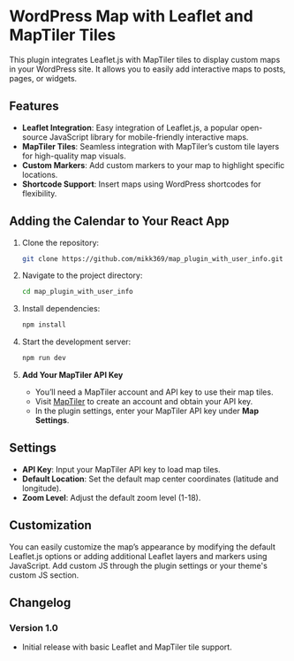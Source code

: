 # WordPress Map with Leaflet and MapTiler Tiles

This plugin integrates Leaflet.js with MapTiler tiles to display custom maps in your WordPress site. It allows you to easily add interactive maps to posts, pages, or widgets.

## Features

- **Leaflet Integration**: Easy integration of Leaflet.js, a popular open-source JavaScript library for mobile-friendly interactive maps.
- **MapTiler Tiles**: Seamless integration with MapTiler’s custom tile layers for high-quality map visuals.
- **Custom Markers**: Add custom markers to your map to highlight specific locations.
- **Shortcode Support**: Insert maps using WordPress shortcodes for flexibility.

## Adding the Calendar to Your React App

1. Clone the repository:
   ```bash
   git clone https://github.com/mikk369/map_plugin_with_user_info.git
   ```
2. Navigate to the project directory:
   ```bash
   cd map_plugin_with_user_info
   ```
3. Install dependencies:
   ```bash
   npm install
   ```
4. Start the development server:
   ```bash
   npm run dev
   ```

2. **Add Your MapTiler API Key**
   - You’ll need a MapTiler account and API key to use their map tiles.
   - Visit [MapTiler](https://www.maptiler.com/) to create an account and obtain your API key.
   - In the plugin settings, enter your MapTiler API key under **Map Settings**.

## Settings

- **API Key**: Input your MapTiler API key to load map tiles.
- **Default Location**: Set the default map center coordinates (latitude and longitude).
- **Zoom Level**: Adjust the default zoom level (1-18).

## Customization

You can easily customize the map’s appearance by modifying the default Leaflet.js options or adding additional Leaflet layers and markers using JavaScript. Add custom JS through the plugin settings or your theme's custom JS section.

## Changelog

### Version 1.0
- Initial release with basic Leaflet and MapTiler tile support.

